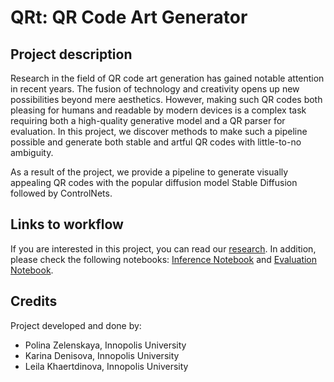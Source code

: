 # QRt: QR Code Art Generator

## Project description  

Research in the field of QR code art generation has gained notable attention in recent years. The fusion of technology and creativity opens up new possibilities beyond mere aesthetics. However, making such QR codes both pleasing for humans and readable by modern devices is a complex task requiring both a high-quality generative model and a QR parser for evaluation. In this project, we discover methods to make such a pipeline possible and generate both stable and artful QR codes with little-to-no ambiguity. 

As a result of the project, we provide a pipeline to generate visually appealing QR codes with the popular diffusion model Stable Diffusion followed by ControlNets.

## Links to workflow

If you are interested in this project, you can read our [research](https://drive.google.com/file/d/1V8YaBRsnn7p3-Bi_8XY1JSrbDHUVQeej/view?usp=sharing). In addition, please check the following notebooks: [Inference Notebook](https://colab.research.google.com/drive/1FFHpqPHdL8uSde3Jwli3xBoFFwH6bdP4?usp=sharing) and [Evaluation Notebook](https://colab.research.google.com/drive/1Wasr02EYaDnYfW1vojyElDfWcH4_yc_j?usp=sharing). 

## Credits

Project developed and done by:
* Polina Zelenskaya, Innopolis University
* Karina Denisova, Innopolis University
* Leila Khaertdinova, Innopolis University
